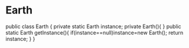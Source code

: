 # Earth
public class Earth {     private static Earth instance;     private Earth(){              }     public static Earth getInstance(){         if(instance==null)instance=new Earth();         return instance;     } }
